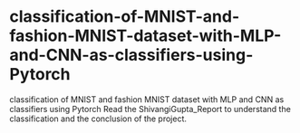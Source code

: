 # classification-of-MNIST-and-fashion-MNIST-dataset-with-MLP-and-CNN-as-classifiers-using-Pytorch
classification of MNIST and fashion MNIST dataset with MLP and CNN as classifiers using Pytorch
Read the ShivangiGupta_Report to understand the classification and the conclusion of the project. 
